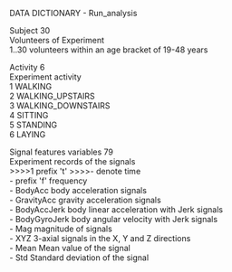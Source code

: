 DATA DICTIONARY - Run_analysis

Subject  30                 
         Volunteers of Experiment   
         1..30  volunteers within an age bracket of 19-48 years
               
Activity 6      
         Experiment activity<br />
                1 WALKING<br />
                2 WALKING_UPSTAIRS<br />
                3 WALKING_DOWNSTAIRS<br />
                4 SITTING<br />
                5 STANDING<br />
                6 LAYING<br />  
         
Signal features variables 79        
         Experiment records of the signals<br />
                 >>>>1 prefix 't'                >>>>- denote time<br />
                 - prefix 'f'                frequency<br />
                 - BodyAcc             body acceleration signals<br />
                 - GravityAcc               gravity acceleration signals<br />
                 - BodyAccJerk             body linear acceleration with Jerk signals<br />
                 - BodyGyroJerk           body angular velocity with Jerk signals<br />
                 - Mag                    magnitude of signals<br />
                 - XYZ                    3-axial signals in the X, Y and Z directions<br />
                 - Mean                  Mean value of the signal<br />
                 - Std                    Standard deviation of the signal<br />
